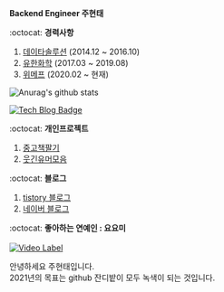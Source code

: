 **Backend Engineer 주현태**

:octocat: **경력사항**

1. [데이타솔루션](http://www.datasolution.kr/) (2014.12 ~ 2016.10)    
2. [유한화학](http://www.yuhanchem.co.kr) (2017.03 ~ 2019.08)  
3. [위메프](http://www.wemakeprice.com) (2020.02 ~ 현재)  

![Anurag's github stats](https://github-readme-stats.vercel.app/api?username=jabel123&show_icons=true&theme=radical)


[![Tech Blog Badge](http://img.shields.io/badge/-Tech%20blog-black?style=flat-square&logo=github&link=https://honeyinfo7.tistory.com/)](https://honeyinfo7.tistory.com/)

:octocat: **개인프로젝트**
1. [중고책팔기](https://play.google.com/store/apps/details?id=com.copocalypse.bookseller)
2. [웃긴유머모음](https://play.google.com/store/apps/details?id=com.copocalypse.humorcrCrawlingWeb)

:octocat: **블로그**
1. [tistory 블로그](https://honeyinfo7.tistory.com/)
2. [네이버 블로그](https://blog.naver.com/jabel123)

:octocat: **좋아하는 연예인 : 요요미**  
</br>
[![Video Label](https://user-images.githubusercontent.com/19848981/107831217-e48cf400-6dd0-11eb-9ad8-37422588adc0.gif)](https://youtu.be/aeKMZyio47E)

안녕하세요 주현태입니다.   
2021년의 목표는 github 잔디밭이 모두 녹색이 되는 것입니다.

